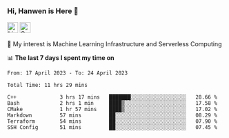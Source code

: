 ### Hi, Hanwen is Here 👋
<p>
	<a href="https://www.linkedin.com/in/liu-hanwen/"><img src="https://img.shields.io/badge/@hanwen-0A66C2?style=flat&logo=LinkedIn&logoColor=white" alt="Linkedin"  height="25px"/></a> 
	<a href="https://scholar.google.com/citations?user=HDF0su0AAAAJ"><img src="https://img.shields.io/badge/scholar-4385FE.svg?&style=plastic&logo=google-scholar&logoColor=white" alt="Google Scholar" height="25px"> </a>
</p>
🌱 My interest is Machine Learning Infrastructure and Serverless Computing

📊 **The last 7 days I spent my time on** 
<!--START_SECTION:waka-->

```text
From: 17 April 2023 - To: 24 April 2023

Total Time: 11 hrs 29 mins

C++              3 hrs 17 mins   ███████░░░░░░░░░░░░░░░░░░   28.66 %
Bash             2 hrs 1 min     ████▒░░░░░░░░░░░░░░░░░░░░   17.58 %
CMake            1 hr 57 mins    ████▒░░░░░░░░░░░░░░░░░░░░   17.02 %
Markdown         57 mins         ██░░░░░░░░░░░░░░░░░░░░░░░   08.29 %
Terraform        54 mins         ██░░░░░░░░░░░░░░░░░░░░░░░   07.90 %
SSH Config       51 mins         ██░░░░░░░░░░░░░░░░░░░░░░░   07.45 %
```

<!--END_SECTION:waka-->


<!--
**david990917/david990917** is a ✨ _special_ ✨ repository because its `README.md` (this file) appears on your GitHub profile.

Here are some ideas to get you started:

- 🔭 I’m currently working on ...
- 🌱 I’m currently learning ...
- 👯 I’m looking to collaborate on ...
- 🤔 I’m looking for help with ...
- 💬 Ask me about ...
- 📫 How to reach me: ...
- 😄 Pronouns: ...
- ⚡ Fun fact: ...
-->
